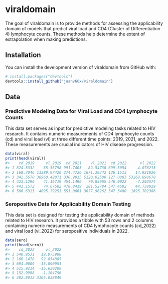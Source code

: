 
<!-- README.md is generated from README.Rmd. Please edit that file -->

# viraldomain

<!-- badges: start -->
<!-- badges: end -->

The goal of viraldomain is to provide methods for assessing the
applicability domain of models that predict viral load and CD4 (Cluster
of Differentiation 4) lymphocyte counts. These methods help determine
the extent of extrapolation when making predictions.

## Installation

You can install the development version of viraldomain from GitHub with:

``` r
# install.packages("devtools")
devtools::install_github("juanv66x/viraldomain")
```

## Data

### Predictive Modeling Data for Viral Load and CD4 Lymphocyte Counts

This data set serves as input for predictive modeling tasks related to
HIV research. It contains numeric measurements of CD4 lymphocyte counts
(cd) and viral load (vl) at three different time points: 2019, 2021, and
2022. These measurements are crucial indicators of HIV disease
progression.

``` r
data(viral)
print(head(viral))
#>    cd_2019     vl_2019  cd_2021    vl_2021  cd_2022      vl_2022
#> 1 824.5332    38.56798 991.7403   82.54730 699.5054     4.076213
#> 2 168.7046 11389.97420 274.4726 1671.39342 126.1513    14.921826
#> 3 342.5670 38960.42871 330.9015 5120.02580 127.0883 53268.898678
#> 4 423.1296    41.16719 454.1496   70.85965 546.0022    -7.202574
#> 5 441.1572    74.67582 478.8419  281.52784 547.4582    44.738029
#> 6 506.6313  4095.79251 553.0661 3077.96262 547.5480  1895.702386
```

### Seropositive Data for Applicability Domain Testing

This data set is designed for testing the applicability domain of
methods related to HIV research. It provides a tibble with 53 rows and 2
columns containing numeric measurements of CD4 lymphocyte counts
(cd_2022) and viral load (vl_2022) for seropositive individuals in 2022.

``` r
data(sero)
print(head(sero))
#>    cd_2022     vl_2022
#> 1 548.9531   19.975988
#> 2 160.1478   92.854885
#> 3 694.0009  -15.890951
#> 4 515.9214  -15.630209
#> 5 152.9998   -1.104756
#> 6 382.8012 3105.038849
```

